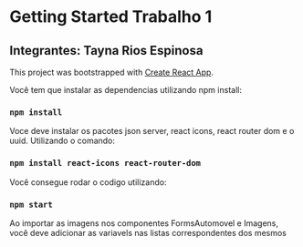 # Getting Started Trabalho 1
## Integrantes: Tayna Rios Espinosa

This project was bootstrapped with [Create React App](https://github.com/facebook/create-react-app).

Você tem que instalar as dependencias utilizando npm install:

### `npm install`

Voce deve instalar os pacotes json server, react icons, react router dom e o uuid. Utilizando o comando:

### `npm install react-icons react-router-dom`

Você consegue rodar o codigo utilizando:

### `npm start`

Ao importar as imagens nos componentes FormsAutomovel e Imagens, você deve adicionar as variavels nas
listas correspondentes dos mesmos

